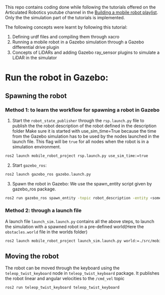 This repo contains coding done while following the tutorials offered on the Articulated Robotics youtube 
channel in the [Building a mobile robot playlist](https://www.youtube.com/playlist?list=PLunhqkrRNRhYAffV8JDiFOatQXuU-NnxT). Only the 
the simulation part of the tutorials is implemented.

The following concepts were learnt by following this tutorial:
1. Defining urdf files and compiling them through xacro
2. Running a mobile robot in a Gazebo simulation through a Gazebo differential drive plugin
3. Concepts of LiDARs and adding Gazebo ray_sensor plugins to simulate a LiDAR in the simulator

# Run the robot in Gazebo:

## Spawning the robot
### Method 1: to learn the workflow for spawning a robot in Gazebo

1. Start the `robot_state_publisher` through the `rsp.launch.py` file to publish the the robot description of the robot defined in the description folder
Make sure it is started with use_sim_time=True because the time from the Gazebo simulation has to be used by the nodes launched in the launch file. This flag will be `true` for all nodes when the robot is in a simulation environment.

```bash
ros2 launch mobile_robot_project rsp.launch.py use_sim_time:=true
```

2. Start `gazebo_ros`:
```bash
ros2 launch gazebo_ros gazebo.launch.py
```

3. Spawn the robot in Gazebo:
We use the spawn_entity script given by gazebo_ros package.
```bash 
ros2 run gazebo_ros spawn_entity -topic robot_description -entity <some-name-for-your-bot-or-entity>
```

### Method 2: through a launch file

A launch file `launch_sim.launch.py` contains all the above steps, to launch the simulation with a spawned robot in a pre-defined world(Here the `obstacles.world` file in the worlds folder)

```bash
ros2 launch mobile_robot_project launch_sim.launch.py world:=./src/mobile_robot_project/worlds/obstacles.world
```

## Moving the robot
The robot can be moved through the keyboard using the  `teleop_twist_keyboard` node in `teleop_twist_keyboard` package. It publishes the robot linear and angular velocities to the `/cmd_vel` topic

```bash
ros2 run teleop_twist_keyboard teleop_twist_keyboard
```
